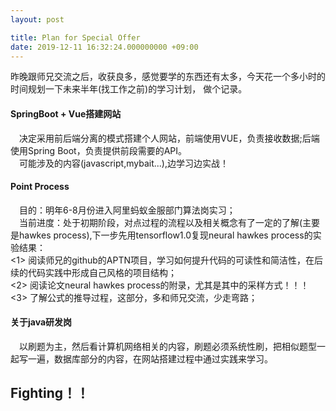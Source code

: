 ```yaml
---
layout: post

title: Plan for Special Offer
date: 2019-12-11 16:32:24.000000000 +09:00
---
```


昨晚跟师兄交流之后，收获良多，感觉要学的东西还有太多，今天花一个多小时的时间规划一下未来半年(找工作之前)的学习计划， 做个记录。

#### SpringBoot + Vue搭建网站

&emsp;决定采用前后端分离的模式搭建个人网站，前端使用VUE，负责接收数据;后端使用Spring Boot，负责提供前段需要的API。<br>&emsp;可能涉及的内容(javascript,mybait...),边学习边实战！

#### Point Process
&emsp;目的：明年6-8月份进入阿里蚂蚁金服部门算法岗实习；<br>
&emsp;当前进度：处于初期阶段，对点过程的流程以及相关概念有了一定的了解(主要是hawkes process),下一步先用tensorflow1.0复现neural hawkes process的实验结果：<br>
<1> 阅读师兄的github的APTN项目，学习如何提升代码的可读性和简洁性，在后续的代码实践中形成自己风格的项目结构；<br>
<2> 阅读论文neural hawkes process的附录，尤其是其中的采样方式！！！<br>
<3> 了解公式的推导过程，这部分，多和师兄交流，少走弯路；<br>

#### 关于java研发岗
&emsp;以刷题为主，然后看计算机网络相关的内容，刷题必须系统性刷，把相似题型一起写一遍，数据库部分的内容，在网站搭建过程中通过实践来学习。

## Fighting！！
